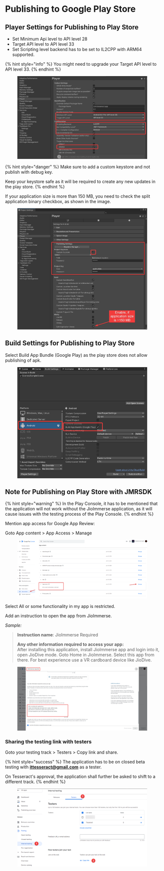 # Publishing to Google Play Store

## Player Settings for Publishing to Play Store

* Set Minimum Api level to API level 28
* Target API level to API level 33
* Set Scripting level backend has to be set to IL2CPP with ARM64 supported.

{% hint style="info" %}
You might need to upgrade your Target API level to API level 33.
{% endhint %}

<figure><img src="../../.gitbook/assets/Player settings (4).png" alt=""><figcaption></figcaption></figure>

{% hint style="danger" %}
Make sure to add a custom keystore and not publish with debug key.

Keep your keystore safe as it will be required to create any new updates in the play store.
{% endhint %}

If your application size is more than 150 MB, you need to check the split application binary checkbox, as shown in the image.

<figure><img src="../../.gitbook/assets/Publishing Settings.png" alt=""><figcaption></figcaption></figure>

## Build Settings for Publishing to Play Store

Select Build App Bundle (Google Play) as the play store does not allow publishing of apk.

<figure><img src="../../.gitbook/assets/Build Settings (2).png" alt=""><figcaption></figcaption></figure>

## Note for Publishing on Play Store with JMRSDK

{% hint style="warning" %}
In the Play Console, it has to be mentioned that the application will not work without the JioImmerse application, as it will cause issues with the testing process of the Play Console.
{% endhint %}

Mention app access for Google App Review:

Goto App content > App Access > Manage

<figure><img src="../../.gitbook/assets/image (124).png" alt=""><figcaption></figcaption></figure>

Select All or some functionality in my app is restricted.

Add an instruction to open the app from JioImmerse.

_Sample:_

> **Instruction name**: JioImmerse Required
>
> **Any other information required to access your app:** \
> After installing this application, install JioImmerse app and login into it, open JioDive mode. Goto Home in JioImmerse. Select this app from there. For best experience use a VR cardboard device like JioDive.

<figure><img src="../../.gitbook/assets/image (125).png" alt=""><figcaption></figcaption></figure>

### Sharing the testing link with testers

Goto your testing track > Testers > Copy link and share.

{% hint style="success" %}
The application has to be on closed beta testing with **ittesseract@gmail.com** as a tester.

On Tesseract's approval, the application shall further be asked to shift to a different track.
{% endhint %}

<figure><img src="../../.gitbook/assets/image (45).png" alt=""><figcaption></figcaption></figure>
